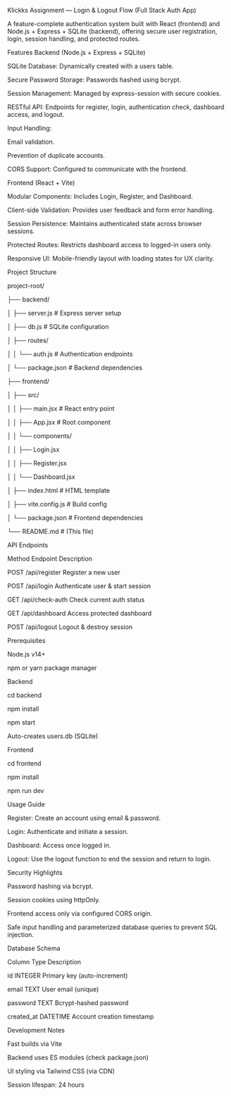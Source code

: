 Klickks Assignment — Login & Logout Flow (Full Stack Auth App)

A feature-complete authentication system built with React (frontend) and Node.js + Express + SQLite (backend), offering secure user registration, login, session handling, and protected routes.

Features
Backend (Node.js + Express + SQLite)

SQLite Database: Dynamically created with a users table.

Secure Password Storage: Passwords hashed using bcrypt.

Session Management: Managed by express-session with secure cookies.

RESTful API: Endpoints for register, login, authentication check, dashboard access, and logout.

Input Handling:

Email validation.

Prevention of duplicate accounts.

CORS Support: Configured to communicate with the frontend.

Frontend (React + Vite)

Modular Components: Includes Login, Register, and Dashboard.

Client-side Validation: Provides user feedback and form error handling.

Session Persistence: Maintains authenticated state across browser sessions.

Protected Routes: Restricts dashboard access to logged-in users only.

Responsive UI: Mobile-friendly layout with loading states for UX clarity.

Project Structure

project-root/

├── backend/

│   ├── server.js          # Express server setup

│   ├── db.js             # SQLite configuration

│   ├── routes/

│   │   └── auth.js       # Authentication endpoints

│   └── package.json      # Backend dependencies

├── frontend/

│   ├── src/

│   │   ├── main.jsx      # React entry point

│   │   ├── App.jsx       # Root component

│   │   └── components/

│   │       ├── Login.jsx

│   │       ├── Register.jsx

│   │       └── Dashboard.jsx

│   ├── index.html        # HTML template

│   ├── vite.config.js    # Build config

│   └── package.json      # Frontend dependencies

└── README.md             # (This file)

API Endpoints

Method	Endpoint	Description

POST	/api/register	Register a new user

POST	/api/login	Authenticate user & start session

GET	/api/check-auth	Check current auth status

GET	/api/dashboard	Access protected dashboard

POST	/api/logout	Logout & destroy session

Prerequisites

Node.js v14+

npm or yarn package manager

Backend

cd backend

npm install

npm start

Auto-creates users.db (SQLite)

Frontend

cd frontend

npm install

npm run dev

Usage Guide

Register: Create an account using email & password.

Login: Authenticate and initiate a session.

Dashboard: Access once logged in.

Logout: Use the logout function to end the session and return to login.

Security Highlights

Password hashing via bcrypt.

Session cookies using httpOnly.

Frontend access only via configured CORS origin.

Safe input handling and parameterized database queries to prevent SQL injection.

Database Schema

Column	Type	Description

id	INTEGER	Primary key (auto-increment)

email	TEXT	User email (unique)

password	TEXT	Bcrypt-hashed password

created_at	DATETIME	Account creation timestamp

Development Notes

Fast builds via Vite

Backend uses ES modules (check package.json)

UI styling via Tailwind CSS (via CDN)

Session lifespan: 24 hours
